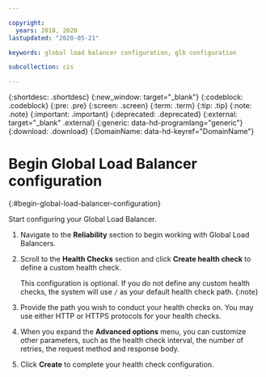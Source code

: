 ```yaml
---

copyright:
  years: 2018, 2020
lastupdated: "2020-05-21"

keywords: global load balancer configuration, glb configuration

subcollection: cis

---
```


{:shortdesc: .shortdesc}
{:new_window: target="_blank"}
{:codeblock: .codeblock}
{:pre: .pre}
{:screen: .screen}
{:term: .term}
{:tip: .tip}
{:note: .note}
{:important: .important}
{:deprecated: .deprecated}
{:external: target="_blank" .external}
{:generic: data-hd-programlang="generic"}
{:download: .download}
{:DomainName: data-hd-keyref="DomainName"}

# Begin Global Load Balancer configuration
{:#begin-global-load-balancer-configuration}

Start configuring your Global Load Balancer.

1. Navigate to the **Reliability** section to begin working with Global Load Balancers.
2. Scroll to the **Health Checks** section and click **Create health check** to define a custom health check.

   This configuration is optional. If you do not define any custom health checks, the system will use `/` as your default health check path.
   {:note}

3. Provide the path you wish to conduct your health checks on. You may use either HTTP or HTTPS protocols for your health checks.
4. When you expand the **Advanced options** menu, you can customize other parameters, such as the health check interval, the number of retries, the request method and response body.
5. Click **Create** to complete your health check configuration.
